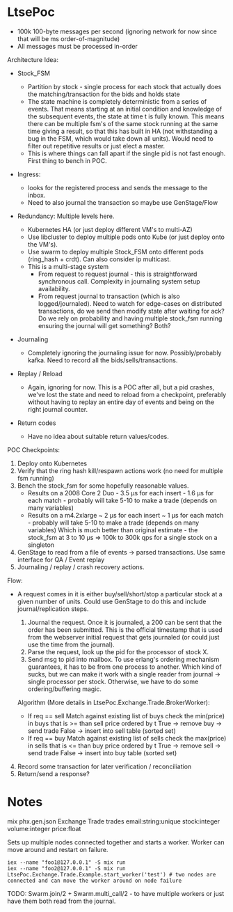 # LtsePoc

* 100k 100-byte messages per second (ignoring network for now since that will be ms order-of-magnitude)
* All messages must be processed in-order

Architecture Idea:
* Stock_FSM 
  - Partition by stock - single process for each stock that actually does the matching/transaction for the bids and holds state
  - The state machine is completely deterministic from a series of events. That means starting at an initial condition and knowledge of the subsequent events, the state at time t is fully known. This means there can be multiple fsm's of the same stock running at the same time giving a result, so that this has built in HA (not withstanding a bug in the FSM, which would take down all units). Would need to filter out repetitive results or just elect a master.
  - This is where things can fall apart if the single pid is not fast enough. First thing to bench in POC.

* Ingress:
   - looks for the registered process and sends the message to the inbox.
   - Need to also journal the transaction so maybe use GenStage/Flow

* Redundancy: Multiple levels here.
  - Kubernetes HA (or just deploy different VM's to multi-AZ)
  - Use libcluster to deploy multiple pods onto Kube (or just deploy onto the VM's).
  - Use swarm to deploy multiple Stock_FSM onto different pods (ring_hash + crdt). Can also consider ip multicast.
  - This is a multi-stage system
     - From request to request journal - this is straightforward synchronous call. Complexity in journaling system setup availability.
     - From request journal to transaction (which is also logged/journaled). Need to watch for edge-cases on distributed transactions, do we send then modify state after waiting for ack? Do we rely on probability and having multiple stock_fsm running ensuring the journal will get something? Both?

* Journaling
  - Completely ignoring the journaling issue for now. Possibly/probably kafka. Need to record all the bids/sells/transactions.

* Replay / Reload
  - Again, ignoring for now. This is a POC after all, but a pid crashes, we've lost the state and need to reload from a checkpoint, preferably without having to replay an entire day of events and being on the right journal counter.

* Return codes
  - Have no idea about suitable return values/codes.

POC Checkpoints:
1) Deploy onto Kubernetes
2) Verify that the ring hash kill/respawn actions work (no need for multiple fsm running)
3) Bench the stock_fsm for some hopefully reasonable values.
     - Results on a 2008 Core 2 Duo - 3.5 µs for each insert
                                    - 1.6 µs for each match - probably will take 5-10 to make a trade (depends on many variables)
     - Results on a m4.2xlarge      ~ 2 µs for each insert
                                    ~ 1 µs for each match - probably will take 5-10 to make a trade (depends on many variables)
       Which is much better than original estimate - the stock_fsm at 3 to 10 µs => 100k to 300k qps for a single stock on a singleton
4) GenStage to read from a file of events -> parsed transactions. Use same interface for QA / Event replay
5) Journaling / replay / crash recovery actions.

Flow:
- A request comes in it is either buy/sell/short/stop a particular stock at a given number of units. Could use GenStage to do this and include journal/replication steps.
  1) Journal the request. Once it is journaled, a 200 can be sent that the order has been submitted. This is the official timestamp that is used from the webserver initial request that gets journaled (or could just use the time from the journal).
  2) Parse the request, look up the pid for the processor of stock X.
  3) Send msg to pid into mailbox. To use erlang's ordering mechanism guarantees, it has to be from one process to another. Which kind of sucks, but we can make it work with a single reader from journal -> single processor per stock. Otherwise, we have to do some ordering/buffering magic.

  Algorithm (More details in  LtsePoc.Exchange.Trade.BrokerWorker):
  - If req == sell
    Match against existing list of buys
      check the min(price) in buys that is >= than sell price ordered by t
      True -> remove buy -> send trade
      False -> insert into sell table (sorted set)
  - If req == buy
    Match against existing list of sells
      check the max(price) in sells that is <= than buy price ordered by t
      True -> remove sell -> send trade
      False -> 
        insert into buy table (sorted set)
 4) Record some transaction for later verification / reconciliation
 5) Return/send a response?

# Notes
mix phx.gen.json Exchange Trade trades email:string:unique stock:integer volume:integer price:float

Sets up multiple nodes connected together and starts a worker. Worker can move around and restart on failure.
```
iex --name "foo1@127.0.0.1" -S mix run
iex --name "foo2@127.0.0.1" -S mix run
LtsePoc.Exchange.Trade.Example.start_worker('test') # two nodes are connected and can move the worker around on node failure
```

TODO: Swarm.join/2 + Swarm.multi_call/2 - to have multiple workers or just have them both read from the journal.
